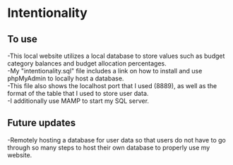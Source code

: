 # Intentionality

## To use  
-This local website utilizes a local database to store values such as budget category balances and budget allocation percentages.  
-My "intentionality.sql" file includes a link on how to install and use phpMyAdmin to locally host a database.  
-This file also shows the localhost port that I used (8889), as well as the format of the table that I used to store user data.  
-I additionally use MAMP to start my SQL server.

## Future updates
-Remotely hosting a database for user data so that users do not have to go through so many steps to host their own database to properly use my website.
